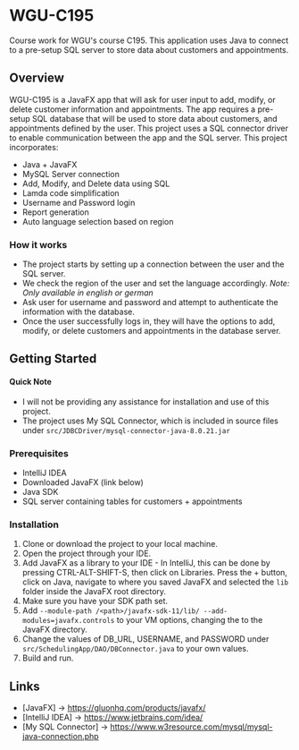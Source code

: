 # WGU-C195
Course work for WGU's course C195. This application uses Java to connect to a pre-setup SQL server to store data about customers and appointments. 

## Overview
WGU-C195 is a JavaFX app that will ask for user input to add, modify, or delete customer information and appointments. The app requires a pre-setup SQL database that will be used to store data about customers, and appointments defined by the user. This project uses a SQL connector driver to enable communication between the app and the SQL server. This project incorporates:

- Java + JavaFX
- MySQL Server connection
- Add, Modify, and Delete data using SQL
- Lamda code simplification
- Username and Password login 
- Report generation
- Auto language selection based on region 

### How it works
- The project starts by setting up a connection between the user and the SQL server. 
- We check the region of the user and set the language accordingly. *Note: Only available in english or german*
- Ask user for username and password and attempt to authenticate the information with the database.
- Once the user successfully logs in, they will have the options to add, modify, or delete customers and appointments in the database server.

## Getting Started
#### Quick Note
- I will not be providing any assistance for installation and use of this project. 
- The project uses My SQL Connector, which is included in source files under `src/JDBCDriver/mysql-connector-java-8.0.21.jar`

### Prerequisites
- IntelliJ IDEA
- Downloaded JavaFX (link below)
- Java SDK
- SQL server containing tables for customers + appointments

### Installation
1. Clone or download the project to your local machine.
2. Open the project through your IDE.
3. Add JavaFX as a library to your IDE - In IntelliJ, this can be done by pressing CTRL-ALT-SHIFT-S, then click on Libraries. Press the + button, click on Java, navigate to where you saved JavaFX and selected the `lib` folder inside the JavaFX root directory. 
4. Make sure you have your SDK path set.
5. Add `--module-path /<path>/javafx-sdk-11/lib/ --add-modules=javafx.controls` to your VM options, changing the <path> to the JavaFX directory.
6. Change the values of DB_URL, USERNAME, and PASSWORD under `src/SchedulingApp/DAO/DBConnector.java` to your own values.  
7. Build and run. 

## Links
- [JavaFX] -> https://gluonhq.com/products/javafx/
- [IntelliJ IDEA] -> https://www.jetbrains.com/idea/
- [My SQL Connector] -> https://www.w3resource.com/mysql/mysql-java-connection.php
